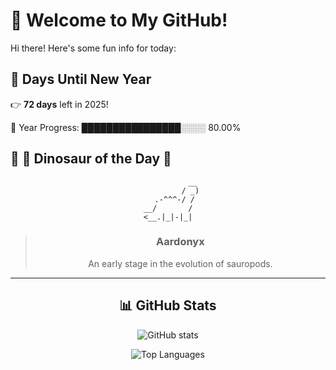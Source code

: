 # 🦖 Welcome to My GitHub!

Hi there! Here's some fun info for today:

## 📅 Days Until New Year
👉 **72 days** left in 2025!

📅 Year Progress: ████████████████░░░░ 80.00%

## 🌟 🦕 Dinosaur of the Day 🌟

<div align="center">

```text
           __
          / _)
   .-^^^-/ /
__/       /
<__.|_|-|_|
```

> ### **Aardonyx**
> An early stage in the evolution of sauropods.

---

## 📊 GitHub Stats
![GitHub stats](https://github-readme-stats.vercel.app/api?username=MAadinP&show_icons=true&theme=tokyonight)

![Top Languages](https://github-readme-stats.vercel.app/api/top-langs/?username=MAadinP&layout=compact&theme=tokyonight&cache_seconds=1)


</div>